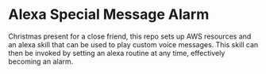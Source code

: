 # Alexa Special Message Alarm

Christmas present for a close friend, this repo sets up AWS resources and an alexa skill that can be used to play custom voice messages. This skill can then be invoked by setting an alexa routine at any time, effectively becoming an alarm.
